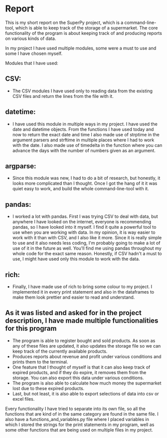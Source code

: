 # Report

This is my short report on the SuperPy project, which is a command-line-tool, which is able to keep track of the storage of a supermarket. The core functionality of the program is about keeping track of and producing reports on various kinds of data.

In my project I have used multiple modules, some were a must to use and some I have chosen myself.

Modules that I have used:

## CSV:

- The CSV modules I have used only to reading data from the existing CSV files and return the lines from the file with it.

## datetime:

- I have used this module in multiple ways in my project. I have used the date and datetime objects. From the functions I have used today and now to return the exact date and time I also made use of strptime in the argument parsers and strftime in multiple places where I had to work with the date. I also made use of timedelta in the function where you can advance the days with the number of numbers given as an argument.

## argparse:

- Since this module was new, I had to do a bit of research, but honestly, it looks more complicated than I thought. Once I got the hang of it it was quiet easy to work, and build the whole command-line-tool with it.

## pandas:

- I worked a lot with pandas. First I was trying CSV to deal with data, but anywhere I have looked on the internet, everyone is recommending pandas, so I have looked into it myself. I find it quite a powerful tool to use when you are working with data. In my opinion, it is way easier to work with it than with CSV, and I also like it more. Since it is really simple to use and it also needs less coding, I'm probably going to make a lot of use of it in the future as well. You'll find me using pandas throughout my whole code for the exact same reason. Honestly, if CSV hadn't a must to use, I might have used only this module to work with the data.

## rich:

- Finally, I have made use of rich to bring some colour to my project. I implemented it in every print statement and also in the dataframes to make them look prettier and easier to read and understand.


##  As it was listed and asked for in the project description, I have made multiple functionalities for this program

- The program is able to register bought and sold products. As soon as any of these files are updated, it also updates the storage file so we can keep track of the currently available products.
- Produces reports about revenue and profit under various conditions and prints them to the terminal.
- One feature that I thought of myself is that it can also keep track of expired products, and if they do expire, it removes them from the storage. You can also export this data under various conditions.
- The program is also able to calculate how much money the supermarket lost due to these expired products.
- Last, but not least, it is also able to export selections of data into csv or excel files.


Every functionality I have tried to separate into its own file, so all the functions that are kind of in the same category are found in the same file. I also have a functions_and_variables.py file where I placed variables in which I stored the strings for the print statements in my program, well as some other functions that are being used on multiple files in my project.